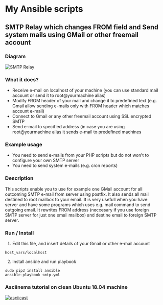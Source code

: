 # My Ansible scripts

## SMTP Relay which changes FROM field and Send system mails using GMail or other freemail account

### Diagram
![SMTP Relay](https://github.com/koss822/misc/raw/master/imgs/smtprelay.png "SMTP Relay diagram")

### What it does?

* Receive e-mail on localhost of your machine (you can use standard mail account or send it to root@yourmachine alias)
* Modify FROM header of your mail and change it to predefined text (e.g. Gmail allow sending e-mails only with FROM header which matches account e-mail)
* Connect to Gmail or any other freemail account using SSL encrypted SMTP
* Send e-mail to specified address (in case you are using root@yourmachine alias it sends e-mail to predefined machines

### Example usage

* You need to send e-mails from your PHP scripts but do not won't to configure your own SMTP server
* You need to send system e-mails (e.g. cron reports)

### Description

This scripts enable you to use for example one GMail account for all outcoming SMTP e-mail from server using postfix. It also sends all mail destined to root mailbox to your email. It is very usefull when you have server and have some programs which uses e.g. mail command to send outgoing email. It rewrites FROM address (neccesary if you use foreign SMTP server for just one email mailbox) and destine email to foreign SMTP server.

### Run / Install
1. Edit this file, and insert details of your Gmail or other e-mail account
```
host_vars/localhost
```
2. Install ansible and run playbook
```
sudo pip3 install ansible
ansible-playbook smtp.yml
```

### Asciinema tutorial on clean Ubuntu 18.04 machine
[![asciicast](https://asciinema.org/a/229978.svg)](https://asciinema.org/a/229978)
